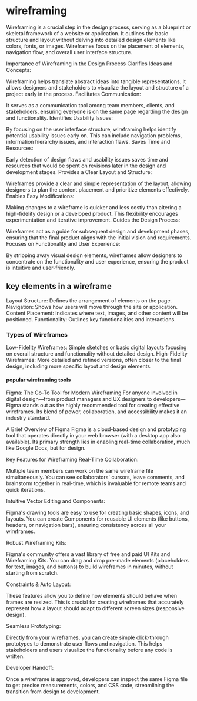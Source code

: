 # wireframing
Wireframing is a crucial step in the design process, serving as a blueprint or skeletal framework of a website or application. It outlines the basic structure and layout without delving into detailed design elements like colors, fonts, or images. Wireframes focus on the placement of elements, navigation flow, and overall user interface structure.

Importance of Wireframing in the Design Process
Clarifies Ideas and Concepts:

Wireframing helps translate abstract ideas into tangible representations. It allows designers and stakeholders to visualize the layout and structure of a project early in the process.
Facilitates Communication:

It serves as a communication tool among team members, clients, and stakeholders, ensuring everyone is on the same page regarding the design and functionality.
Identifies Usability Issues:

By focusing on the user interface structure, wireframing helps identify potential usability issues early on. This can include navigation problems, information hierarchy issues, and interaction flaws.
Saves Time and Resources:

Early detection of design flaws and usability issues saves time and resources that would be spent on revisions later in the design and development stages.
Provides a Clear Layout and Structure:

Wireframes provide a clear and simple representation of the layout, allowing designers to plan the content placement and prioritize elements effectively.
Enables Easy Modifications:

Making changes to a wireframe is quicker and less costly than altering a high-fidelity design or a developed product. This flexibility encourages experimentation and iterative improvement.
Guides the Design Process:

Wireframes act as a guide for subsequent design and development phases, ensuring that the final product aligns with the initial vision and requirements.
Focuses on Functionality and User Experience:

By stripping away visual design elements, wireframes allow designers to concentrate on the functionality and user experience, ensuring the product is intuitive and user-friendly.

## key elements in a wireframe
Layout Structure: Defines the arrangement of elements on the page.
Navigation: Shows how users will move through the site or application.
Content Placement: Indicates where text, images, and other content will be positioned.
Functionality: Outlines key functionalities and interactions.

### Types of Wireframes
Low-Fidelity Wireframes: Simple sketches or basic digital layouts focusing on overall structure and functionality without detailed design.
High-Fidelity Wireframes: More detailed and refined versions, often closer to the final design, including more specific layout and design elements.

#### popular wireframing tools
Figma: The Go-To Tool for Modern Wireframing
For anyone involved in digital design—from product managers and UX designers to developers—Figma stands out as the highly recommended tool for creating effective wireframes. Its blend of power, collaboration, and accessibility makes it an industry standard.

A Brief Overview of Figma
Figma is a cloud-based design and prototyping tool that operates directly in your web browser (with a desktop app also available). Its primary strength lies in enabling real-time collaboration, much like Google Docs, but for design.

Key Features for Wireframing
Real-Time Collaboration:

Multiple team members can work on the same wireframe file simultaneously. You can see collaborators' cursors, leave comments, and brainstorm together in real-time, which is invaluable for remote teams and quick iterations.

Intuitive Vector Editing and Components:

Figma's drawing tools are easy to use for creating basic shapes, icons, and layouts. You can create Components for reusable UI elements (like buttons, headers, or navigation bars), ensuring consistency across all your wireframes.

Robust Wireframing Kits:

Figma's community offers a vast library of free and paid UI Kits and Wireframing Kits. You can drag and drop pre-made elements (placeholders for text, images, and buttons) to build wireframes in minutes, without starting from scratch.

Constraints & Auto Layout:

These features allow you to define how elements should behave when frames are resized. This is crucial for creating wireframes that accurately represent how a layout should adapt to different screen sizes (responsive design).

Seamless Prototyping:

Directly from your wireframes, you can create simple click-through prototypes to demonstrate user flows and navigation. This helps stakeholders and users visualize the functionality before any code is written.

Developer Handoff:

Once a wireframe is approved, developers can inspect the same Figma file to get precise measurements, colors, and CSS code, streamlining the transition from design to development.
